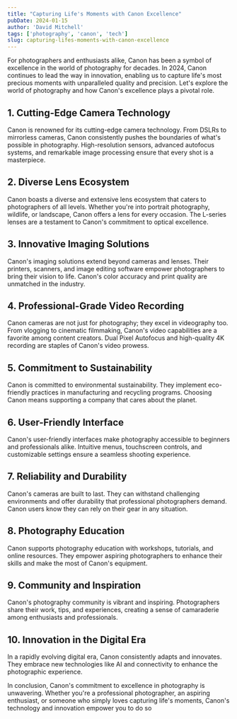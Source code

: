 ```yaml
---
title: "Capturing Life's Moments with Canon Excellence"
pubDate: 2024-01-15
author: 'David Mitchell'
tags: ['photography', 'canon', 'tech']
slug: capturing-lifes-moments-with-canon-excellence
---
```


For photographers and enthusiasts alike, Canon has been a symbol of excellence in the world of photography for decades. In 2024, Canon continues to lead the way in innovation, enabling us to capture life's most precious moments with unparalleled quality and precision. Let's explore the world of photography and how Canon's excellence plays a pivotal role.

## **1. Cutting-Edge Camera Technology**

Canon is renowned for its cutting-edge camera technology. From DSLRs to mirrorless cameras, Canon consistently pushes the boundaries of what's possible in photography. High-resolution sensors, advanced autofocus systems, and remarkable image processing ensure that every shot is a masterpiece.

## **2. Diverse Lens Ecosystem**

Canon boasts a diverse and extensive lens ecosystem that caters to photographers of all levels. Whether you're into portrait photography, wildlife, or landscape, Canon offers a lens for every occasion. The L-series lenses are a testament to Canon's commitment to optical excellence.

## **3. Innovative Imaging Solutions**

Canon's imaging solutions extend beyond cameras and lenses. Their printers, scanners, and image editing software empower photographers to bring their vision to life. Canon's color accuracy and print quality are unmatched in the industry.

## **4. Professional-Grade Video Recording**

Canon cameras are not just for photography; they excel in videography too. From vlogging to cinematic filmmaking, Canon's video capabilities are a favorite among content creators. Dual Pixel Autofocus and high-quality 4K recording are staples of Canon's video prowess.

## **5. Commitment to Sustainability**

Canon is committed to environmental sustainability. They implement eco-friendly practices in manufacturing and recycling programs. Choosing Canon means supporting a company that cares about the planet.

## **6. User-Friendly Interface**

Canon's user-friendly interfaces make photography accessible to beginners and professionals alike. Intuitive menus, touchscreen controls, and customizable settings ensure a seamless shooting experience.

## **7. Reliability and Durability**

Canon's cameras are built to last. They can withstand challenging environments and offer durability that professional photographers demand. Canon users know they can rely on their gear in any situation.

## **8. Photography Education**

Canon supports photography education with workshops, tutorials, and online resources. They empower aspiring photographers to enhance their skills and make the most of Canon's equipment.

## **9. Community and Inspiration**

Canon's photography community is vibrant and inspiring. Photographers share their work, tips, and experiences, creating a sense of camaraderie among enthusiasts and professionals.

## **10. Innovation in the Digital Era**

In a rapidly evolving digital era, Canon consistently adapts and innovates. They embrace new technologies like AI and connectivity to enhance the photographic experience.

In conclusion, Canon's commitment to excellence in photography is unwavering. Whether you're a professional photographer, an aspiring enthusiast, or someone who simply loves capturing life's moments, Canon's technology and innovation empower you to do so
